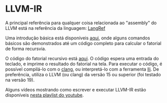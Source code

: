 # LLVM-IR

A principal referência para qualquer coisa relacionada ao "assembly" do LLVM está na referência da linguagem: [LangRef](https://llvm.org/docs/LangRef.html)

Uma introdução básica está disponíveis [aqui](./llvm_intro.pdf), onde alguns comandos básicos são demonstrados até um código completo para calcular o fatorial de forma recursvia. 

O código do fatorial recursivo está [aqui](./codigos/fat_rec.ll). O código espera uma entrada do teclado, e imprime o resultado do fatorial na tela. Para executar o código, é possível compilá-lo com o [clang](https://clang.llvm.org/), ou interpretá-lo com a ferramenta [lli](https://llvm.org/docs/CommandGuide/lli.html). De preferência, utiliza o LLVM (ou clang) da versão 15 ou superior (foi testado na versão 19).


Alguns vídeos mostrando como escrever e executar LLVM-IR estão disponíveis [nesta playlist do youtube](https://www.youtube.com/playlist?list=PLNH5D_GBXFJPc6u-LDsq4W3oMGxiL6N4k).
